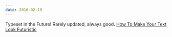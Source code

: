 ```yaml
---
date: 2016-02-19
---
```

Typeset in the Future! Rarely updated, always good. [How To Make Your Text Look Futuristic](https://typesetinthefuture.com/2016/02/18/futuristic/)

